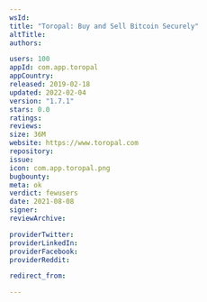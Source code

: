 ```yaml
---
wsId: 
title: "Toropal: Buy and Sell Bitcoin Securely"
altTitle: 
authors:

users: 100
appId: com.app.toropal
appCountry: 
released: 2019-02-18
updated: 2022-02-04
version: "1.7.1"
stars: 0.0
ratings: 
reviews: 
size: 36M
website: https://www.toropal.com
repository: 
issue: 
icon: com.app.toropal.png
bugbounty: 
meta: ok
verdict: fewusers
date: 2021-08-08
signer: 
reviewArchive:

providerTwitter: 
providerLinkedIn: 
providerFacebook: 
providerReddit: 

redirect_from:

---
```


